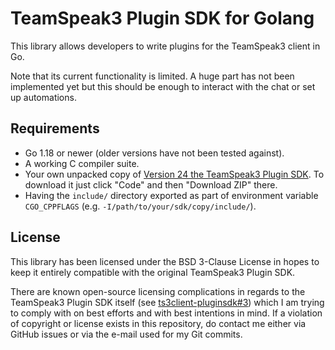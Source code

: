 # TeamSpeak3 Plugin SDK for Golang

This library allows developers to write plugins for the TeamSpeak3 client in
Go.

Note that its current functionality is limited. A huge part has not been 
implemented yet but this should be enough to interact with the chat or set up
automations.

## Requirements

- Go 1.18 or newer (older versions have not been tested against).
- A working C compiler suite.
- Your own unpacked copy of [Version 24 the TeamSpeak3 Plugin SDK](https://github.com/TeamSpeak-Systems/ts3client-pluginsdk/tree/a39d50383b4a023941c31c08fe0c9766b149ed01).
    To download it just click "Code" and then "Download ZIP" there.
- Having the `include/` directory exported as part of environment variable
    `CGO_CPPFLAGS` (e.g. `-I/path/to/your/sdk/copy/include/`).

## License

This library has been licensed under the BSD 3-Clause License in hopes to keep
it entirely compatible with the original TeamSpeak3 Plugin SDK.

There are known open-source licensing complications in regards to the
TeamSpeak3 Plugin SDK itself (see [ts3client-pluginsdk#3]) which I am trying
to comply with on best efforts and with best intentions in mind. If a
violation of copyright or license exists in this repository, do contact me
either via GitHub issues or via the e-mail used for my Git commits.

[ts3client-pluginsdk#3]: https://github.com/TeamSpeak-Systems/ts3client-pluginsdk/issues/3

